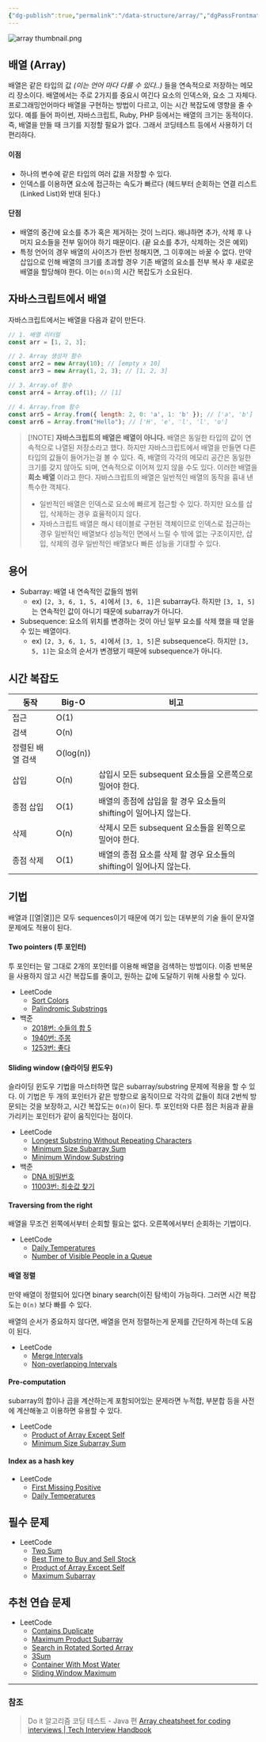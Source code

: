 ```yaml
---
{"dg-publish":true,"permalink":"/data-structure/array/","dgPassFrontmatter":true,"created":"","updated":""}
---
```


![array thumbnail.png](/img/user/Data%20Structure/array%20thumbnail.png)
## 배열 (Array)

배열은 같은 타입의 값 *(이는 언어 마다 다를 수 있다..)* 들을 연속적으로 저장하는 메모리 장소이다. 배열에서는 주로 2가지를 중요시 여긴다 요소의 인덱스와, 요소 그 자체다. 프로그래밍언어마다 배열을 구현하는 방법이 다르고, 이는 시간 복잡도에 영향을 줄 수 있다. 예를 들어 파이썬, 자바스크립트, Ruby, PHP 등에서는 배열의 크기는 동적이다. 즉, 배열을 만들 때 크기를 지정할 필요가 없다. 그래서 코딩테스트 등에서 사용하기 더 편리하다.

#### 이점
- 하나의 변수에 같은 타입의 여러 값을 저장할 수 있다.
- 인덱스를 이용하면 요소에 접근하는 속도가 빠르다 (헤드부터 순회하는 연결 리스트(Linked List)와 반대 된다.)

#### 단점
- 배열의 중간에 요소를 추가 혹은 제거하는 것이 느리다. 왜냐하면 추가, 삭제 후 나머지 요소들을 전부 밀어야 하기 때문이다. (끝 요소를 추가, 삭제하는 것은 예외)
- 특정 언어의 경우 배열의 사이즈가 한번 정해지면, 그 이후에는 바꿀 수 없다. 만약 삽입으로 인해 배열의 크기를 초과할 경우 기존 배열의 요소를 전부 복사 후 새로운 배열을 할당해야 한다. 이는 `O(n)`의 시간 복잡도가 소요된다.

## 자바스크립트에서 배열

자바스크립트에서는 배열을 다음과 같이 만든다.

```js
// 1. 배열 리터럴
const arr = [1, 2, 3];

// 2. Array 생성자 함수
const arr2 = new Array(10); // [empty x 10]
const arr3 = new Array(1, 2, 3); // [1, 2, 3]

// 3. Array.of 함수
const arr4 = Array.of(1); // [1]

// 4. Array.from 함수
const arr5 = Array.from({ length: 2, 0: 'a', 1: 'b' }); // ['a', 'b']
const arr6 = Array.from("Hello"); // ['H', 'e', 'l', 'l', 'o']
```


> [!NOTE] **자바스크립트의 배열은 배열이 아니다.**
> 배열은 동일한 타입의 값이 연속적으로 나열된 저장소라고 했다. 하지만 자바스크립트에서 배열을 만들면 다른 타입의 값들이 들어가는걸 볼 수 있다. 즉, 배열의 각각의 메모리 공간은 동일한 크기를 갖지 않아도 되며, 연속적으로 이어져 있지 않을 수도 있다. 이러한 배열을 **희소 배열** 이라고 한다. 자바스크립트의 배열은 일반적인 배열의 동작을 흉내 낸 특수한 객체다.
> - 일반적인 배열은 인덱스로 요소에 빠르게 접근할 수 있다. 하지만 요소를 삽입, 삭제하는 경우 효율적이지 않다.
> - 자바스크립트 배열은 해시 테이블로 구현된 객체이므로 인덱스로 접근하는 경우 일반적인 배열보다 성능적인 면에서 느릴 수 밖에 없는 구조이지만, 삽입, 삭제의 경우 일반적인 배열보다 빠른 성능을 기대할 수 있다.


## 용어

- Subarray: 배열 내 연속적인 값들의 범위
    - ex) `[2, 3, 6, 1, 5, 4]`에서 `[3, 6, 1]`은 subarray다. 하지만 `[3, 1, 5]`는 연속적인 값이 아니기 때문에 subarray가 아니다.
- Subsequence: 요소의 위치를 변경하는 것이 아닌 일부 요소를 삭제 했을 때 얻을 수 있는 배열이다.
    - ex)  `[2, 3, 6, 1, 5, 4]`에서 `[3, 1, 5]`은 subsequence다. 하지만 `[3, 5, 1]`는 요소의 순서가 변경됐기 때문에 subsequence가 아니다.


## 시간 복잡도

| **동작** | **Big-O** | **비고** |
| --- | --- | --- |
| 접근 | O(1) |  |
| 검색 | O(n) |  |
| 정렬된 배열 검색 | O(log(n)) |  |
| 삽입 | O(n) | 삽입시 모든 subsequent 요소들을 오른쪽으로 밀어야 한다. |
| 종점 삽입 | O(1) | 배열의 종점에 삽입을 할 경우 요소들의 shifting이 일어나지 않는다. |
| 삭제 | O(n) | 삭제시 모든 subsequent 요소들을 왼쪽으로 밀어야 한다. |
| 종점 삭제 | O(1) | 배열의 종점 요소를 삭제 할 경우 요소들의 shifting이 일어나지 않는다. |


## 기법

배열과 [[열\|열]]은 모두 sequences이기 때문에 여기 있는 대부분의 기술 들이 문자열 문제에도 적용이 된다.

#### Two pointers (투 포인터)
투 포인터는 말 그대로 2개의 포인터를 이용해 배열을 검색하는 방법이다. 이중 반복문을 사용하지 않고 시간 복잡도를 줄이고, 원하는 값에 도달하기 위해 사용할 수 있다.

- LeetCode
    - [Sort Colors](https://leetcode.com/problems/sort-colors/)
    - [Palindromic Substrings](https://leetcode.com/problems/palindromic-substrings/)
- 백준
    - [2018번: 수들의 합 5](https://www.acmicpc.net/problem/2018)
    - [1940번: 주몽](https://www.acmicpc.net/problem/1940)
    - [1253번: 좋다](https://www.acmicpc.net/problem/1253)

#### Sliding window (슬라이딩 윈도우)
슬라이딩 윈도우 기법을 마스터하면 많은 subarray/substring 문제에 적용을 할 수 있다. 이 기법은 두 개의 포인터가 같은 방향으로 움직이므로 각각의 값들이 최대 2번씩 방문되는 것을 보장하고, 시간 복잡도는 `O(n)`이 된다.
투 포인터와 다른 점은 처음과 끝을 가리키는 포인터가 같이 움직인다는 점이다.

- LeetCode
    - [Longest Substring Without Repeating Characters](https://leetcode.com/problems/longest-substring-without-repeating-characters/)
    - [Minimum Size Subarray Sum](https://leetcode.com/problems/minimum-size-subarray-sum/)
    - [Minimum Window Substring](https://leetcode.com/problems/minimum-window-substring/)
- 백준
    - [DNA 비밀번호](https://www.acmicpc.net/problem/12891)
    - [11003번: 최솟값 찾기](https://www.acmicpc.net/problem/11003)
    

#### Traversing from the right
배열을 무조건 왼쪽에서부터 순회할 필요는 없다. 오른쪽에서부터 순회하는 기법이다.

- LeetCode
    - [Daily Temperatures](https://leetcode.com/problems/daily-temperatures/)
    - [Number of Visible People in a Queue](https://leetcode.com/problems/number-of-visible-people-in-a-queue/)
    

#### 배열 정렬
만약 배열이 정렬되어 있다면 binary search(이진 탐색)이 가능하다. 그러면 시간 복잡도는 `O(n)` 보다 빠를 수 있다.

배열의 순서가 중요하지 않다면, 배열을 먼저 정렬하는게 문제를 간단하게 하는데 도움이 된다.

- LeetCode
    - [Merge Intervals](https://leetcode.com/problems/merge-intervals/)
    - [Non-overlapping Intervals](https://leetcode.com/problems/non-overlapping-intervals/)

#### Pre-computation
subarray의 합이나 곱을 계산하는게 포함되어있는 문제라면 누적합, 부분합 등을 사전에 계산해놓고 이용하면 유용할 수 있다.

- LeetCode
    - [Product of Array Except Self](https://leetcode.com/problems/product-of-array-except-self/)
    - [Minimum Size Subarray Sum](https://leetcode.com/problems/minimum-size-subarray-sum/)

#### Index as a hash key
- LeetCode
    - [First Missing Positive](https://leetcode.com/problems/first-missing-positive/)
    - [Daily Temperatures](https://leetcode.com/problems/daily-temperatures/)

## 필수 문제
- LeetCode
    - [Two Sum](https://leetcode.com/problems/two-sum/)
    - [Best Time to Buy and Sell Stock](https://leetcode.com/problems/best-time-to-buy-and-sell-stock/)
    - [Product of Array Except Self](https://leetcode.com/problems/product-of-array-except-self/)
    - [Maximum Subarray](https://leetcode.com/problems/maximum-subarray/)


## 추천 연습 문제
- LeetCode
    - [Contains Duplicate](https://leetcode.com/problems/contains-duplicate/)
    - [Maximum Product Subarray](https://leetcode.com/problems/maximum-product-subarray/)
    - [Search in Rotated Sorted Array](https://leetcode.com/problems/search-in-rotated-sorted-array/)
    - [3Sum](https://leetcode.com/problems/3sum/)
    - [Container With Most Water](https://leetcode.com/problems/container-with-most-water/)
    - [Sliding Window Maximum](https://leetcode.com/problems/sliding-window-maximum/)

---
### 참조
> Do it 알고리즘 코딩 테스트 - Java 편
> [Array cheatsheet for coding interviews | Tech Interview Handbook](https://www.techinterviewhandbook.org/algorithms/array/)
